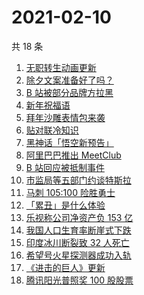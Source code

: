 # 2021-02-10

共 18 条

<!-- BEGIN -->
<!-- 最后更新时间 Wed Feb 10 2021 23:04:04 GMT+0800 (CST) -->

1. [无职转生动画更新](https://www.zhihu.com/search?q=无职转生)
2. [除夕文案准备好了吗？](https://www.zhihu.com/search?q=除夕文案)
3. [B 站被部分品牌方拉黑](https://www.zhihu.com/search?q=b站)
4. [新年祝福语](https://www.zhihu.com/search?q=新年祝福语)
5. [拜年沙雕表情包来袭](https://www.zhihu.com/search?q=拜年表情包)
6. [贴对联冷知识](https://www.zhihu.com/search?q=对联怎么贴)
7. [黑神话「悟空新预告」](https://www.zhihu.com/search?q=黑神话)
8. [阿里巴巴推出 MeetClub](https://www.zhihu.com/search?q=meetclub)
9. [B 站回应被抵制事件](https://www.zhihu.com/search?q=b站)
10. [市监局等五部门约谈特斯拉](https://www.zhihu.com/search?q=特斯拉约谈)
11. [马刺 105:100 险胜勇士](https://www.zhihu.com/search?q=勇士)
12. [「累丑」是什么体验](https://www.zhihu.com/search?q=累丑)
13. [乐视称公司净资产负 153 亿](https://www.zhihu.com/search?q=乐视)
14. [我国人口生育率断崖式下跌](https://www.zhihu.com/search?q=出生人口)
15. [印度冰川断裂致 32 人死亡](https://www.zhihu.com/search?q=印度冰川断裂)
16. [希望号火星探测器成功入轨](https://www.zhihu.com/search?q=希望号)
17. [《进击的巨人》更新](https://www.zhihu.com/search?q=进击的巨人)
18. [腾讯阳光普照奖 100 股股票](https://www.zhihu.com/search?q=腾讯阳光普照奖)

<!-- END -->

